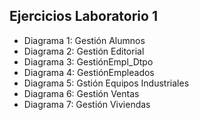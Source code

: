 ## Ejercicios Laboratorio 1
* Diagrama 1: Gestión Alumnos
* Diagrama 2: Gestión Editorial
* Diagrama 3: GestiónEmpl_Dtpo
* Diagrama 4: GestiónEmpleados
* Diagrama 5: Gstión Equipos Industriales
* Diagrama 6: Gestión Ventas
* Diagrama 7: Gestión Viviendas
